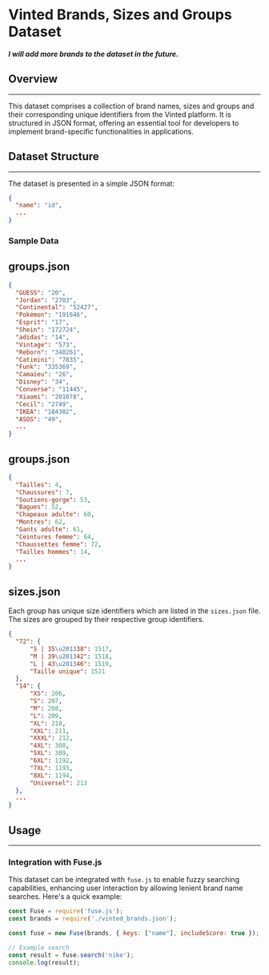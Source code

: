 # Vinted Brands, Sizes and Groups Dataset

***I will add more brands to the dataset in the future.***

## Overview
-------------

This dataset comprises a collection of brand names, sizes and groups and their corresponding unique identifiers from the Vinted platform. It is structured in JSON format, offering an essential tool for developers to implement brand-specific functionalities in applications.

## Dataset Structure
-----------------

The dataset is presented in a simple JSON format:

```json
{
  "name": "id",
  ...
}
```

### Sample Data

## groups.json

```json
{
  "GUESS": "20",
  "Jordan": "2703",
  "Continental": "52427",
  "Pokémon": "191646",
  "Esprit": "17",
  "Shein": "172724",
  "adidas": "14",
  "Vintage": "573",
  "Reborn": "340261",
  "Catimini": "7835",
  "Funk": "335369",
  "Camaïeu": "26",
  "Disney": "34",
  "Converse": "11445",
  "Xiaomi": "201078",
  "Cecil": "2749",
  "IKEA": "184302",
  "ASOS": "49",
  ...
}
```

## groups.json

```json
{
  "Tailles": 4,
  "Chaussures": 7,
  "Soutiens-gorge": 53,
  "Bagues": 52,
  "Chapeaux adulte": 60,
  "Montres": 62,
  "Gants adulte": 61,
  "Ceintures femme": 64,
  "Chaussettes femme": 72,
  "Tailles hommes": 14,
  ...
}
```

## sizes.json

Each group has unique size identifiers which are listed in the `sizes.json` file. The sizes are grouped by their respective group identifiers.

```json
{
  "72": {
      "S | 35\u201338": 1517,
      "M | 39\u201342": 1518,
      "L | 43\u201346": 1519,
      "Taille unique": 1521
  },
  "14": {
      "XS": 206,
      "S": 207,
      "M": 208,
      "L": 209,
      "XL": 210,
      "XXL": 211,
      "XXXL": 212,
      "4XL": 308,
      "5XL": 309,
      "6XL": 1192,
      "7XL": 1193,
      "8XL": 1194,
      "Universel": 213
  },
  ...
}
```

## Usage
-----

### Integration with Fuse.js

This dataset can be integrated with `fuse.js` to enable fuzzy searching capabilities, enhancing user interaction by allowing lenient brand name searches. Here's a quick example:

```javascript
const Fuse = require('fuse.js');
const brands = require('./vinted_brands.json');

const fuse = new Fuse(brands, { keys: ["name"], includeScore: true });

// Example search
const result = fuse.search('nike');
console.log(result);
```

